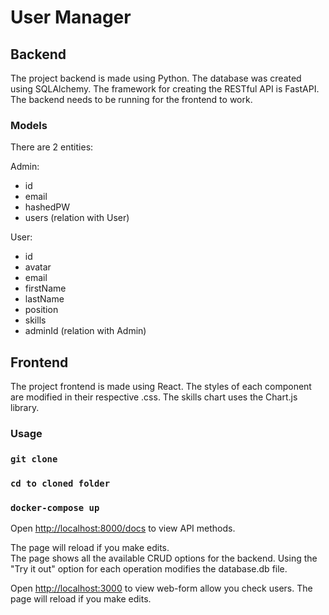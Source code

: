 # User Manager

## Backend

The project backend is made using Python.
The database was created using SQLAlchemy.
The framework for creating the RESTful API is FastAPI.
The backend needs to be running for the frontend to work.

### Models

There are 2 entities:

Admin:
*   id
*   email
*   hashedPW
*   users (relation with User)

User:
*   id
*   avatar
*   email
*   firstName
*   lastName
*   position
*   skills
*   adminId (relation with Admin)

## Frontend

The project frontend is made using React.
The styles of each component are modified in their respective .css.
The skills chart uses the Chart.js library.

### Usage

### `git clone`
### `cd to cloned folder`
### `docker-compose up`

Open [http://localhost:8000/docs](http://localhost:8000/docs) to view API methods.

The page will reload if you make edits.\
The page shows all the available CRUD options for the backend.
Using the "Try it out" option for each operation modifies the database.db file.


Open [http://localhost:3000](http://localhost:3000) to view web-form allow you check users.
The page will reload if you make edits.